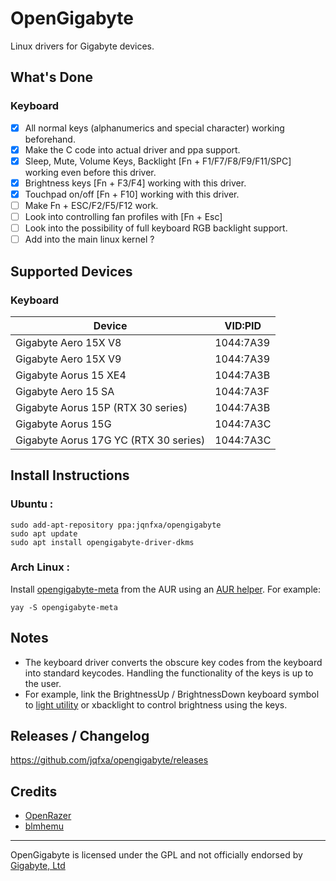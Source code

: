 # OpenGigabyte
Linux drivers for Gigabyte devices.

## What's Done
### Keyboard
- [x] All normal keys (alphanumerics and special character) working beforehand.
- [x] Make the C code into actual driver and ppa support.
- [x] Sleep, Mute, Volume Keys, Backlight [Fn + F1/F7/F8/F9/F11/SPC] working even before this driver.
- [x] Brightness keys [Fn + F3/F4] working with this driver.
- [x] Touchpad on/off [Fn + F10] working with this driver.
- [ ] Make Fn + ESC/F2/F5/F12 work.
- [ ] Look into controlling fan profiles with [Fn + Esc]
- [ ] Look into the possibility of full keyboard RGB backlight support.
- [ ] Add into the main linux kernel ?

## Supported Devices
### Keyboard
| Device                                        |   VID:PID   |
| --------------------------------------------- | ----------- |
| Gigabyte Aero 15X V8                          |  1044:7A39  |
| Gigabyte Aero 15X V9                          |  1044:7A39  |
| Gigabyte Aorus 15 XE4                         |  1044:7A3B  |
| Gigabyte Aero 15 SA                           |  1044:7A3F  |
| Gigabyte Aorus 15P (RTX 30 series)            |  1044:7A3B  |
| Gigabyte Aorus 15G                            |  1044:7A3C  |
| Gigabyte Aorus 17G YC (RTX 30 series)         |  1044:7A3C  |

## Install Instructions

### Ubuntu :
```
sudo add-apt-repository ppa:jqnfxa/opengigabyte
sudo apt update
sudo apt install opengigabyte-driver-dkms
```

### Arch Linux :
Install [opengigabyte-meta]() from the AUR using an [AUR helper](https://wiki.archlinux.org/title/AUR_helpers#Pacman_wrappers). 
For example:
```
yay -S opengigabyte-meta
```

## Notes
* The keyboard driver converts the obscure key codes from the keyboard into standard keycodes. Handling the functionality of the keys is up to the user.
* For example, link the BrightnessUp / BrightnessDown keyboard symbol to [light utility](https://github.com/haikarainen/light) or xbacklight to control brightness using the keys.

## Releases / Changelog
https://github.com/jqfxa/opengigabyte/releases

## Credits
* [OpenRazer](https://openrazer.github.io/)
* [blmhemu](https://github.com/blmhemu)

---
OpenGigabyte is licensed under the GPL and not officially endorsed by [Gigabyte, Ltd](https://www.gigabyte.com)

